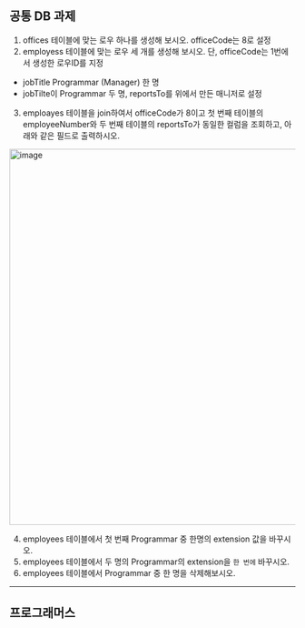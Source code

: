 ## 공통 DB 과제

1. offices 테이블에 맞는 로우 하나를 생성해 보시오. officeCode는 8로 설정
2. employess 테이블에 맞는 로우 세 개를 생성해 보시오. 단, officeCode는 1번에서 생성한 로우ID를 지정
  - jobTitle Programmar (Manager) 한 명
  - jobTilte이 Programmar 두 명, reportsTo를 위에서 만든 매니저로 설정
3. emploayes 테이블을 join하여서 officeCode가 8이고 첫 번째 테이블의 employeeNumber와 두 번째 테이블의 reportsTo가 동일한 컬럼을 조회하고, 아래와 같은 필드로 출력하시오.
<img width="661" alt="image" src="https://user-images.githubusercontent.com/24751937/202596761-8c581e25-e664-4580-be3a-25b251428cc4.png">

4. employees 테이블에서 첫 번째 Programmar 중 한명의 extension 값을 바꾸시오.
5. employees 테이블에서 두 명의 Programmar의 extension을 `한 번에` 바꾸시오.
6. employees 테이블에서 Programmar 중 한 명을 삭제해보시오.

---

## 프로그래머스
